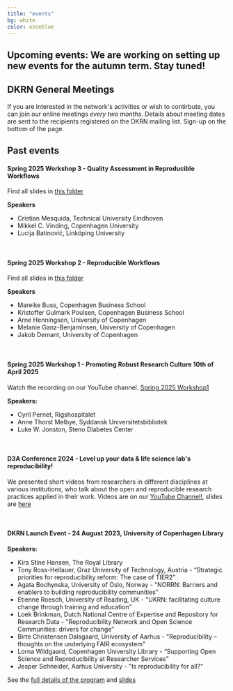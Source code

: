 ```yaml
---
title: "events"
bg: white
color: osceblue
---
```


<a id="events"></a>  
  
## Upcoming events: We are working on setting up new events for the autumn term. Stay tuned!


## **DKRN General Meetings**
If you are interested in the network's activities or wish to contirbute, you can join our online meetings *every two months*.
Details about meeting dates are sent to the recipients registered on the DKRN mailing list. Sign-up on the bottom of the page.  

## **Past events**  

#### **Spring 2025 Workshop 3 - Quality Assessment in Reproducible Workflows**   

Find all slides in [this folder](https://drive.google.com/drive/folders/1sU_H-HJwhz_VBiBhyFCT-VVuFsfNEqj7?usp=drive_link)  

**Speakers**  
* Cristian Mesquida, Technical University Eindhoven
* Mikkel C. Vinding, Copenhagen University  
* Lucija Batinović, Linköping University

<br>


#### **Spring 2025 Workshop 2 - Reproducible Workflows**  

Find all slides in [this folder](https://drive.google.com/drive/folders/1m6Y2qc7pm3LfIZWjI9uWe0xSMMfL9z8b?usp=drive_link)  

**Speakers**  
* Mareike Buss, Copenhagen Business School  
* Kristoffer Gulmark Poulsen, Copenhagen Business School  
* Arne Henningsen, University of Copenhagen   
* Melanie Ganz-Benjaminsen, University of Copenhagen  
* Jakob Demant, University of Copenhagen

<br> 

#### **Spring 2025 Workshop 1 - Promoting Robust Research Culture 10th of April 2025**  

Watch the recording on our YouTube channel. [Spring 2025 Workshop1](https://www.youtube.com/watch?v=RdAMlAcdzG8) 

**Speakers:**  
* Cyril Pernet, Rigshospitalet  
* Anne Thorst Melbye, Syddansk Universitetsbibliotek  
* Luke W. Jonston, Steno Diabetes Center

<br> 

#### **D3A Conference 2024 - Level up your data & life science lab's reproducibility!** 
    
We presented short videos from researchers in different disciplines at various institutions, who talk about the open and reproducible research practices applied in their work. Videos are on our [YouTube Channel!](https://www.youtube.com/playlist?list=PLJPfqQPI6i_AfAP4U6zMOSuM9X2GlsHyC), slides are [here](https://docs.google.com/presentation/d/11V9J7DyyX-34vzQ4j9y7zNqP369ccOtE0amRhIf2hIo/edit?usp=sharing)

<br>

#### **DKRN Launch Event - 24 August 2023, University of Copenhagen Library**

**Speakers:**
* Kira Stine Hansen, The Royal Library
* Tony Ross-Hellauer, Graz University of Technology, Austria - “Strategic priorities for reproducibility reform: The case of TIER2” 
* Agata Bochynska, University of Oslo, Norway - "NORRN: Barriers and enablers to building reproducibility communities"
* Etienne Roesch, University of Reading, UK - "UKRN: facilitating culture change through training and education”
* Loek Brinkman, Dutch National Centre of Expertise and Repository for Research Data - "Reproducibility Network and Open Science Communities: drivers for change” 
* Birte Christensen Dalsgaard, University of Aarhus - "Reproducibility – thoughts on the underlying FAIR ecosystem"
* Lorna Wildgaard, Copenhagen University Library - “Supporting Open Science and Reproducibility at Researcher Services” 
* Jesper Schneider, Aarhus University - "Is reproducibility for all?"

See the [full details of the program](https://docs.google.com/document/d/1HZQcdSwyiMkRzn0Q9N2O1XRyx9ujh8lSeVY6I0wr_pQ) and [slides](https://drive.google.com/drive/u/2/folders/1IR1ciksn2cvht94ueGELsPywGOdK3wbm)







